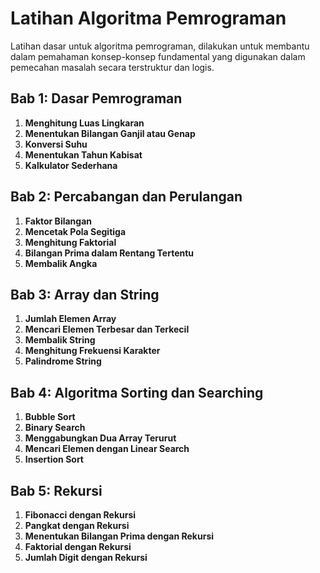 # Latihan Algoritma Pemrograman

Latihan dasar untuk algoritma pemrograman, dilakukan untuk membantu dalam pemahaman konsep-konsep fundamental yang digunakan dalam pemecahan masalah secara terstruktur dan logis.

## Bab 1: Dasar Pemrograman

1. **Menghitung Luas Lingkaran**
2. **Menentukan Bilangan Ganjil atau Genap**
3. **Konversi Suhu**
4. **Menentukan Tahun Kabisat**
5. **Kalkulator Sederhana**

## Bab 2: Percabangan dan Perulangan

1. **Faktor Bilangan**
2. **Mencetak Pola Segitiga**
3. **Menghitung Faktorial**
4. **Bilangan Prima dalam Rentang Tertentu**
5. **Membalik Angka**

## Bab 3: Array dan String

1. **Jumlah Elemen Array**
2. **Mencari Elemen Terbesar dan Terkecil**
3. **Membalik String**
4. **Menghitung Frekuensi Karakter**
5. **Palindrome String**

## Bab 4: Algoritma Sorting dan Searching

1. **Bubble Sort**
2. **Binary Search**
3. **Menggabungkan Dua Array Terurut**
4. **Mencari Elemen dengan Linear Search**
5. **Insertion Sort**

## Bab 5: Rekursi

1. **Fibonacci dengan Rekursi**
2. **Pangkat dengan Rekursi**
3. **Menentukan Bilangan Prima dengan Rekursi**
4. **Faktorial dengan Rekursi**
5. **Jumlah Digit dengan Rekursi**